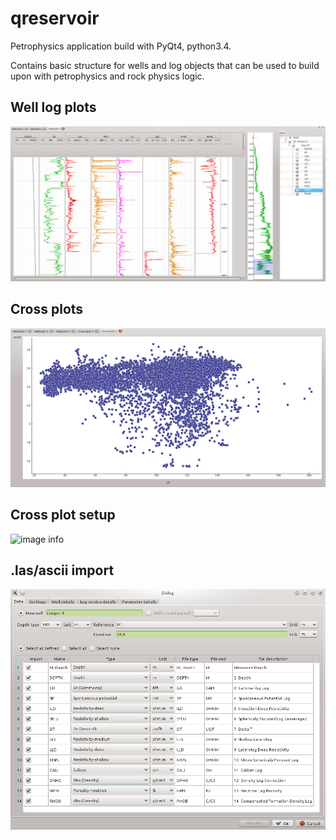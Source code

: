 # qreservoir

Petrophysics application build with PyQt4, python3.4.

Contains basic structure for wells and log objects that can be used to build upon with petrophysics and rock physics logic.

## Well log plots
![image info](./images/well_plot_2.png "Multi-log plot")

## Cross plots
![image info](./images/cross_plot_data.jpg "cross plot")

## Cross plot setup
![image info](./images/cross_plot.jpg "cross plot config")

## .las/ascii import
![image info](./images/import.png "import dialog")


